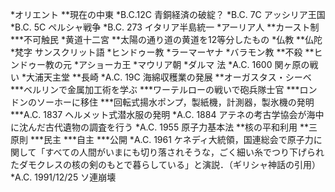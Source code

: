 *オリエント
**現在の中東
*B.C.12C 青銅経済の破綻？
*B.C. 7C アッシリア王国
*B.C. 5C ペルシャ戦争
*B.C. 273 イタリア半島統一
*アーリア人
**カースト制
***不可触民
*黄道十二宮
**太陽の通り道の黄道を12等分したもの
*仏教
**仏陀
*梵字 サンスクリット語
*ヒンドゥー教
*ラーマーヤナ
*バラモン教
**不殺
**ヒンドゥー教の元
*アショーカ王
*マウリア朝
*ダルマ 法
*A.C. 1600 関ヶ原の戦い
*大浦天主堂
**長崎
*A.C. 19C 海綿収穫業の発展
**オーガスタス・シーベ
***ベルリンで金属加工術を学ぶ
***ワーテルローの戦いで砲兵隊士官
***ロンドンのソーホーに移住
***回転式揚水ポンプ，製紙機，計測器，製氷機の発明
***A.C. 1837 ヘルメット式潜水服の発明
*A.C. 1884 アテネの考古学協会が海中に沈んだ古代遺物の調査を行う
*A.C. 1955 原子力基本法
**核の平和利用
**三原則
***民主
***自主
***公開
*A.C. 1961 ケネディ大統領，国連総会で原子力に関して「すべての人間がいまにも切り落されそうな，ごく細い糸でつり下げられたダモクレスの核の剣のもとで暮らしている」と演説．（ギリシャ神話の引用）
*A.C. 1991/12/25 ソ連崩壊